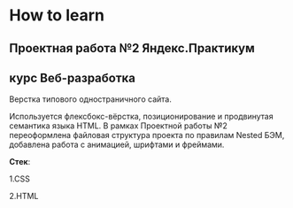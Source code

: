 # How to learn
## Проектная работа №2 Яндекс.Практикум
## курс Веб-разработка 

Верстка типового одностраничного сайта.

Используется флексбокс-вёрстка, позиционирование и продвинутая семантика языка HTML.
В рамках Проектной работы №2 переоформлена файловая структура проекта по правилам Nested БЭМ, добавлена работа с анимацией, шрифтами и фреймами.


**Стек**:

1.CSS

2.HTML

